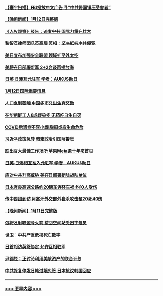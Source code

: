#### [【寰宇扫描】FBI投放中文广告 寻“中共跨国镇压受害者”](../pages/prog202/a103623915.md?t=01131843) 
#### [【晚间新闻】1月12日完整版](../pages/prog202/a103623902.md?t=01131843) 
#### [《人权观察》报告：追责中共 国际力量在壮大](../pages/prog202/a103623632.md?t=01131843) 
#### [黎智英律师团见英高层 英相：坚决抵抗中共侵犯](../pages/prog202/a103623630.md?t=01131843) 
#### [美日宣布加强安全联盟 领域扩至外太空](../pages/prog202/a103623615.md?t=01131843) 
#### [美将在日部署新军 2+2会谈再提台海](../pages/prog202/a103623387.md?t=01131843) 
#### [日英 日澳互允驻军 学者：AUKUS助日](../pages/prog202/a103623384.md?t=01131843) 
#### [1月12日国际重要讯息](../pages/prog202/a103623383.md?t=01131843) 
#### [人口急剧萎缩 中国多市又出生育奖励](../pages/prog202/a103623363.md?t=01131843) 
#### [在华朝鲜工人8成疑染疫 无药吃自生自灭](../pages/prog202/a103623354.md?t=01131843) 
#### [COVID后遗症不容小觑 胸闷或有生命危险](../pages/prog202/a103623358.md?t=01131843) 
#### [习近平政策急转 暗箱政治引国际警觉](../pages/prog202/a103623321.md?t=01131843) 
#### [跌出百大最佳工作场所 苹果Meta逾十年来首见](../pages/prog202/a103623232.md?t=01131843) 
#### [日英.日澳相互准入允驻军 学者：AUKUS助日](../pages/prog202/a103623213.md?t=01131843) 
#### [应对中共升高威胁 美在日部署新陆战队单位](../pages/prog202/a103623200.md?t=01131843) 
#### [日本奈良高速公路约20辆车连环车祸 约10人受伤](../pages/prog202/a103623165.md?t=01131843) 
#### [传中国团到访 阿富汗外交部外自杀攻击酿20死40伤](../pages/prog202/a103623081.md?t=01131843) 
#### [【晚间新闻】1月11日完整版](../pages/prog202/a103623077.md?t=01131843) 
#### [俄将发射联盟号火箭 接回空间站受困宇航员](../pages/prog202/a103622991.md?t=01131843) 
#### [世卫：中共严重低报死亡数字](../pages/prog202/a103622987.md?t=01131843) 
#### [日首相访英签协定 允许互相驻军](../pages/prog202/a103622992.md?t=01131843) 
#### [尹锡悦：正讨论利用美核资产的联合计划](../pages/prog202/a103622840.md?t=01131843) 
#### [中共报复停发日韩过境免签 日本抗议韩国回应](../pages/prog202/a103622841.md?t=01131843) 

----
#### [ >>> 更早内容 <<< ](../indexes/prog202-earlier.md)
